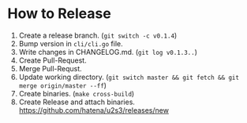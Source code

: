 # How to Release

1. Create a release branch. (`git switch -c v0.1.4`)
2. Bump version in `cli/cli.go` file.
3. Write changes in CHANGELOG.md. (`git log v0.1.3..`)
4. Create Pull-Request.
5. Merge Pull-Requst.
6. Update working directory. (`git switch master && git fetch && git merge origin/master --ff`)
7. Create binaries. (`make cross-build`)
8. Create Release and attach binaries. https://github.com/hatena/u2s3/releases/new

